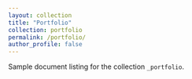 ```yaml
---
layout: collection
title: "Portfolio"
collection: portfolio
permalink: /portfolio/
author_profile: false
---
```


Sample document listing for the collection `_portfolio`.
